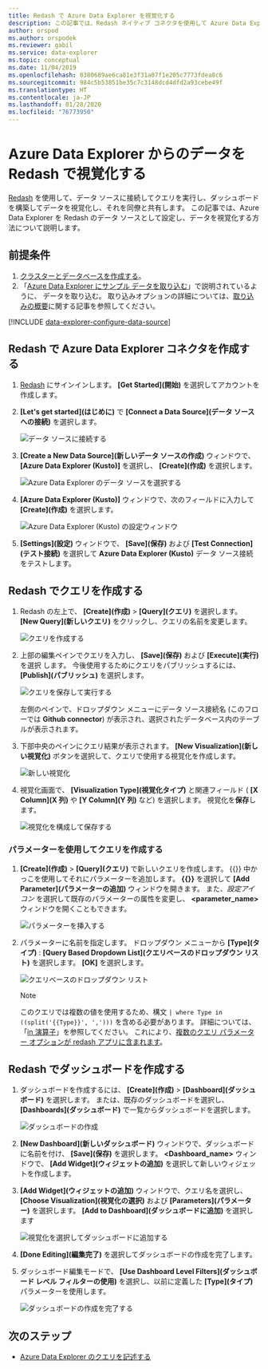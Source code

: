 ```yaml
---
title: Redash で Azure Data Explorer を視覚化する
description: この記事では、Redash ネイティブ コネクタを使用して Azure Data Explorer のデータを視覚化する方法について説明します。
author: orspod
ms.author: orspodek
ms.reviewer: gabil
ms.service: data-explorer
ms.topic: conceptual
ms.date: 11/04/2019
ms.openlocfilehash: 0380689ae6ca81e3f31a07f1e205c7773fdea8c6
ms.sourcegitcommit: 984c5b53851be35c7c3148dcd4dfd2a93cebe49f
ms.translationtype: HT
ms.contentlocale: ja-JP
ms.lasthandoff: 01/28/2020
ms.locfileid: "76773950"
---
```

# <a name="visualize-data-from-azure-data-explorer-in-redash"></a>Azure Data Explorer からのデータを Redash で視覚化する

[Redash](https://redash.io/) を使用して、データ ソースに接続してクエリを実行し、ダッシュボードを構築してデータを視覚化し、それを同僚と共有します。 この記事では、Azure Data Explorer を Redash のデータ ソースとして設定し、データを視覚化する方法について説明します。

## <a name="prerequisites"></a>前提条件

1. [クラスターとデータベースを作成する](create-cluster-database-portal.md)。
1. 「[Azure Data Explorer にサンプル データを取り込む](ingest-sample-data.md)」で説明されているように、 データを取り込む。 取り込みオプションの詳細については、[取り込みの概要](ingest-data-overview.md)に関する記事を参照してください。

[!INCLUDE [data-explorer-configure-data-source](../../includes/data-explorer-configure-data-source.md)]

## <a name="create-azure-data-explorer-connector-in-redash"></a>Redash で Azure Data Explorer コネクタを作成する 

1. [Redash](https://www.redash.io/) にサインインします。 **[Get Started]\(開始\)** を選択してアカウントを作成します。
1. **[Let's get started]\(はじめに\)** で **[Connect a Data Source]\(データ ソースへの接続\)** を選択します。

    ![データ ソースに接続する](media/redash/connect-data-source.png)

1. **[Create a New Data Source]\(新しいデータ ソースの作成\)** ウィンドウで、 **[Azure Data Explorer (Kusto)]** を選択し、 **[Create]\(作成\)** を選択します。 

    ![Azure Data Explorer のデータ ソースを選択する](media/redash/select-adx-data-source.png)

1. **[Azure Data Explorer (Kusto)]** ウィンドウで、次のフィールドに入力して **[Create]\(作成\)** を選択します。

    ![Azure Data Explorer (Kusto) の設定ウィンドウ](media/redash/adx-settings-window.png)

1. **[Settings]\(設定\)** ウィンドウで、 **[Save]\(保存\)** および **[Test Connection]\(テスト接続\)** を選択して **Azure Data Explorer (Kusto)** データ ソース接続をテストします。

## <a name="create-queries-in-redash"></a>Redash でクエリを作成する

1. Redash の左上で、 **[Create]\(作成\)**  >  **[Query]\(クエリ\)** を選択します。 **[New Query]\(新しいクエリ\)** をクリックし、クエリの名前を変更します。

    ![クエリを作成する](media/redash/create-query.png)

1. 上部の編集ペインでクエリを入力し、 **[Save]\(保存\)** および **[Execute]\(実行\)** を選択 します。 今後使用するためにクエリをパブリッシュするには、 **[Publish]\(パブリッシュ\)** を選択します。

    ![クエリを保存して実行する](media/redash/save-and-execute-query.png)

    左側のペインで、ドロップダウン メニューにデータ ソース接続名 (このフローでは **Github connector**) が表示され、選択されたデータベース内のテーブルが表示されます。 

1. 下部中央のペインにクエリ結果が表示されます。 **[New Visualization]\(新しい視覚化\)** ボタンを選択して、クエリで使用する視覚化を作成します。

    ![新しい視覚化](media/redash/new-visualization.png)

1. 視覚化画面で、 **[Visualization Type]\(視覚化タイプ\)** と関連フィールド ( **[X Column]\(X 列\)** や **[Y Column]\(Y 列\)** など) を選択します。 視覚化を**保存**します。

    ![視覚化を構成して保存する](media/redash/configure-visualization.png)

### <a name="create-a-query-using-a-parameter"></a>パラメーターを使用してクエリを作成する

1. **[Create]\(作成\)**  >  **[Query]\(クエリ\)** で新しいクエリを作成します。 {{}} 中かっこを使用してそれにパラメーターを追加します。 **{{}}** を選択して **[Add Parameter]\(パラメーターの追加\)** ウィンドウを開きます。 また、*設定アイコン* を選択して既存のパラメーターの属性を変更し、 **<parameter_name>** ウィンドウを開くこともできます。 

    ![パラメーターを挿入する](media/redash/insert-parameter.png)

1. パラメーターに名前を指定します。 ドロップダウン メニューから **[Type]\(タイプ\)** : **[Query Based Dropdown List]\(クエリベースのドロップダウン リスト\)** を選択します。 **[OK]** を選択します。

    ![クエリベースのドロップダウン リスト](media/redash/query-based-dropdown-list.png)

    > [!NOTE]
    > このクエリでは複数の値を使用するため、構文 `| where Type in ((split('{{Type}}', ',')))` を含める必要があります。 詳細については、「[in 演算子](/azure/kusto/query/inoperator)」を参照してください。 これにより、[複数のクエリ パラメーター オプションが redash アプリに含まれます](https://redash.io/help/user-guide/querying/query-parameters#Serialized-Multi-Select-Query-Parametersredash.io)。

## <a name="create-a-dashboard-in-redash"></a>Redash でダッシュボードを作成する

1. ダッシュボードを作成するには、 **[Create]\(作成\)**  >  **[Dashboard]\(ダッシュボード\)** を選択します。 または、既存のダッシュボードを選択し、 **[Dashboards]\(ダッシュボード\)** で一覧からダッシュボードを選択します。

    ![ダッシュボードの作成](media/redash/create-dashboard.png)

1. **[New Dashboard]\(新しいダッシュボード\)** ウィンドウで、ダッシュボードに名前を付け、 **[Save]\(保存\)** を選択します。 **<Dashboard_name>** ウィンドウで、 **[Add Widget]\(ウィジェットの追加\)** を選択して新しいウィジェットを作成します。 

1. **[Add Widget]\(ウィジェットの追加\)** ウィンドウで、クエリ名を選択し、 **[Choose Visualization]\(視覚化の選択\)** および **[Parameters]\(パラメーター\)** を選択します。 **[Add to Dashboard]\(ダッシュボードに追加\)** を選択します

   ![視覚化を選択してダッシュボードに追加する](media/redash/add-widget-window.png)

1. **[Done Editing]\(編集完了\)** を選択してダッシュボードの作成を完了します。

1.  ダッシュボード編集モードで、 **[Use Dashboard Level Filters]\(ダッシュボード レベル フィルターの使用\)** を選択し、以前に定義した **[Type]\(タイプ\)** パラメーターを使用します。

    ![ダッシュボードの作成を完了する](media/redash/complete-dashboard.png)

## <a name="next-steps"></a>次のステップ

* [Azure Data Explorer のクエリを記述する](write-queries.md)


